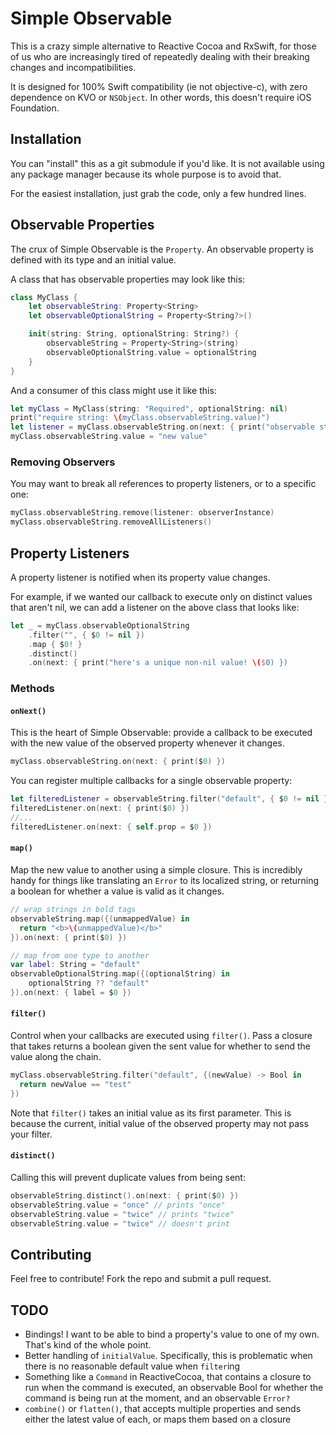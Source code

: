 # Simple Observable

This is a crazy simple alternative to Reactive Cocoa and RxSwift,
for those of us who are increasingly tired of repeatedly dealing with
their breaking changes and incompatibilities.

It is designed for 100% Swift compatibility (ie not objective-c),
with zero dependence on KVO or `NSObject`. In other words,
this doesn't require iOS Foundation.

## Installation

You can "install" this as a git submodule if you'd like.
It is not available using any package manager because its whole purpose is
to avoid that.

For the easiest installation, just grab the code, only a few hundred lines.

## Observable Properties

The crux of Simple Observable is the `Property`.
An observable property is defined with its type and an initial value.

A class that has observable properties may look like this:

```swift
class MyClass {
    let observableString: Property<String>
    let observableOptionalString = Property<String?>()

    init(string: String, optionalString: String?) {
        observableString = Property<String>(string)
        observableOptionalString.value = optionalString
    }
}
```

And a consumer of this class might use it like this:

```swift
let myClass = MyClass(string: "Required", optionalString: nil)
print("require string: \(myClass.observableString.value)")
let listener = myClass.observableString.on(next: { print("observable string value changed: \($0) })
myClass.observableString.value = "new value"
```

### Removing Observers

You may want to break all references to property listeners, or to a specific one:

```swift
myClass.observableString.remove(listener: observerInstance)
myClass.observableString.removeAllListeners()
```

## Property Listeners

A property listener is notified when its property value changes.

For example, if we wanted our callback to execute only on distinct values
that aren't nil, we can add a listener on the above class that looks like:

```swift
let _ = myClass.observableOptionalString
    .filter("", { $0 != nil })
    .map { $0! }
    .distinct()
    .on(next: { print("here's a unique non-nil value! \($0) })
```

### Methods

#### `onNext()`

This is the heart of Simple Observable: provide a callback to be executed with
the new value of the observed property whenever it changes.

```swift
myClass.observableString.on(next: { print($0) })
```

You can register multiple callbacks for a single observable property:

```swift
let filteredListener = observableString.filter("default", { $0 != nil }).map { $0! }
filteredListener.on(next: { print($0) })
//...
filteredListener.on(next: { self.prop = $0 })
```

#### `map()`

Map the new value to another using a simple closure. This is incredibly handy for things like
translating an `Error` to its localized string, or returning a boolean for whether a value is valid as it changes.

```swift
// wrap strings in bold tags
observableString.map({(unmappedValue) in
  return "<b>\(unmappedValue)</b>"
}).on(next: { print($0) })

// map from one type to another
var label: String = "default"
observableOptionalString.map({(optionalString) in
    optionalString ?? "default"
}).on(next: { label = $0 })
```

#### `filter()`

Control when your callbacks are executed using `filter()`.
Pass a closure that takes returns a boolean given the sent value
for whether to send the value along the chain.

```swift
myClass.observableString.filter("default", {(newValue) -> Bool in
  return newValue == "test"
})
```

Note that `filter()` takes an initial value as its first parameter. This is because
the current, initial value of the observed property may not pass your filter.

#### `distinct()`

Calling this will prevent duplicate values from being sent:

```swift
observableString.distinct().on(next: { print($0) })
observableString.value = "once" // prints "once"
observableString.value = "twice" // prints "twice"
observableString.value = "twice" // doesn't print
```

## Contributing

Feel free to contribute! Fork the repo and submit a pull request.

## TODO

* Bindings! I want to be able to bind a property's value to one of my own. That's kind of the whole point.
* Better handling of `initialValue`. Specifically, this is problematic when there is no reasonable default
value when `filter`ing
* Something like a `Command` in ReactiveCocoa, that contains a closure to run when the command is executed, an observable Bool for whether the command is being run at the moment, and an observable `Error?`
* `combine()` or `flatten()`, that accepts multiple properties and sends either the latest value of each, or maps them based on a closure
